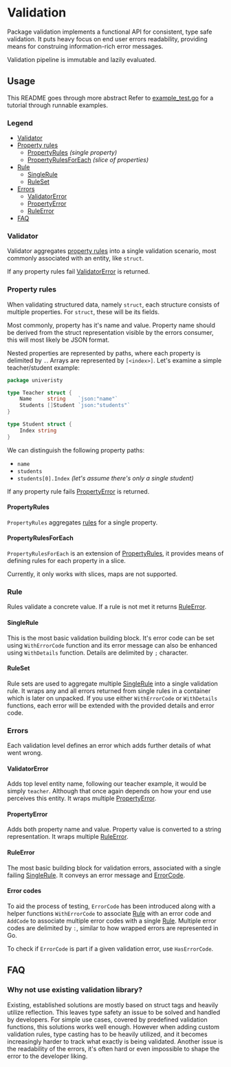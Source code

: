 # Validation

Package validation implements a functional API for consistent, type safe validation.
It puts heavy focus on end user errors readability, providing means for construing
information-rich error messages.

Validation pipeline is immutable and lazily evaluated.

## Usage

This README goes through more abstract
Refer to [example_test.go](./example_test.go) for a tutorial through runnable examples.

### Legend

- [Validator](#validator)
- [Property rules](#property-rules)
    - [PropertyRules](#propertyrules) _(single property)_
    - [PropertyRulesForEach](#propertyrulesforeach) _(slice of properties)_
- [Rule](#rule)
    - [SingleRule](#singlerule)
    - [RuleSet](#ruleset)
- [Errors](#errors)
    - [ValidatorError](#validatorerror)
    - [PropertyError](#propertyerror)
    - [RuleError](#ruleerror)
- [FAQ](#faq)

### Validator

Validator aggregates [property rules](#property-rules) into a single validation scenario,
most commonly associated with an entity, like `struct`.

If any property rules fail [ValidatorError](#validatorerror) is returned.

### Property rules

When validating structured data, namely `struct`,
each structure consists of multiple properties.
For `struct`, these will be its fields.

Most commonly, property has it's name and value.
Property name should be derived from the struct
representation visible by the errors consumer,
this will most likely be JSON format.

Nested properties are represented by paths,
where each property is delimited by `.`.
Arrays are represented by `[<index>]`.
Let's examine a simple teacher/student example:

```go
package univeristy

type Teacher struct {
	Name     string    `json:"name"`
	Students []Student `json:"students"`
}

type Student struct {
	Index string
}
```

We can distinguish the following property paths:

- `name`
- `students`
- `students[0].Index` _(let's assume there's only a single student)_

If any property rule fails [PropertyError](#propertyerror) is returned.

#### PropertyRules

`PropertyRules` aggregates [rules](#rule) for a single property.

#### PropertyRulesForEach

`PropertyRulesForEach` is an extension of [PropertyRules](#propertyrules),
it provides means of defining rules for each property in a slice.

Currently, it only works with slices, maps are not supported.

### Rule

Rules validate a concrete value.
If a rule is not met it returns [RuleError](#ruleerror).

#### SingleRule

This is the most basic validation building block.
It's error code can be set using `WithErrorCode` function and its error message can
also be enhanced using `WithDetails` function.
Details are delimited by `;` character.

#### RuleSet

Rule sets are used to aggregate multiple [SingleRule](#singlerule)
into a single validation rule.
It wraps any and all errors returned from single rules in a container which is later
on unpacked. If you use either `WithErrorCode` or `WithDetails` functions, each error
will be extended with the provided details and error code.

### Errors

Each validation level defines an error which adds further details of what went wrong.

#### ValidatorError

Adds top level entity name, following our teacher example,
it would be simply `teacher`.
Although that once again depends on how your end use perceives this entity.
It wraps multiple [PropertyError](#propertyerror).

#### PropertyError

Adds both property name and value. Property value is converted to a string
representation. It wraps multiple [RuleError](#ruleerror).

#### RuleError

The most basic building block for validation errors, associated with a single
failing [SingleRule](#singlerule).
It conveys an error message and [ErrorCode](#error-codes).

#### Error codes

To aid the process of testing, `ErrorCode` has been introduced along with a helper functions
`WithErrorCode` to associate [Rule](#rule) with an error code and `AddCode` to associate multiple
error codes with a single [Rule](#rule).
Multiple error codes are delimited by `:`,
similar to how wrapped errors are represented in Go.

To check if `ErrorCode` is part if a given validation error, use `HasErrorCode`.

## FAQ

### Why not use existing validation library?

Existing, established solutions are mostly based on struct tags and heavily utilize reflection.
This leaves type safety an issue to be solved and handled by developers. For simple use cases,
covered by predefined validation functions, this solutions works well enough.
However when adding custom validation rules, type casting has to be heavily utilized,
and it becomes increasingly harder to track what exactly is being validated.
Another issue is the readability of the errors, it's often hard or even impossible to shape
the error to the developer liking.
